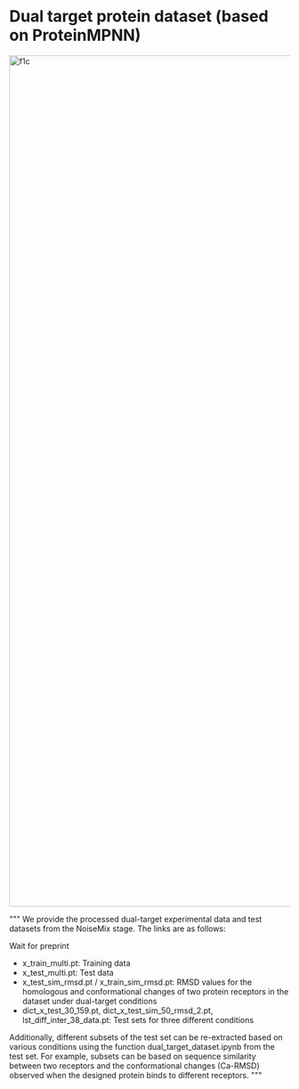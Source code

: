 # Dual target protein dataset (based on ProteinMPNN)

<img width="1527" alt="f1c" src="https://github.com/user-attachments/assets/9e48e8a3-9bc4-4091-b6e7-854d9e8a0af4" />

"""
We provide the processed dual-target experimental data and test datasets from the NoiseMix stage. 
The links are as follows:

Wait for preprint

- x_train_multi.pt: Training data
- x_test_multi.pt: Test data
- x_test_sim_rmsd.pt / x_train_sim_rmsd.pt: RMSD values for the homologous and conformational changes of two protein receptors in the dataset under dual-target conditions
- dict_x_test_30_159.pt, dict_x_test_sim_50_rmsd_2.pt, lst_diff_inter_38_data.pt: Test sets for three different conditions

Additionally, different subsets of the test set can be re-extracted based on various conditions using the function dual_target_dataset.ipynb from the test set. For example, subsets can be based on sequence similarity between two receptors and the conformational changes (Ca-RMSD) observed when the designed protein binds to different receptors.
"""
